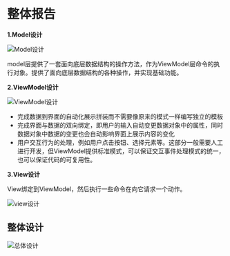 # 整体报告

**1.Model设计**

![Model设计](C:\Users\Administrator\Desktop\doc\设计图\Model设计.jpg)

model层提供了一套面向底层数据结构的操作方法，作为ViewModel层命令的执行对象。提供了面向底层数据结构的各种操作，并实现基础功能。



**2.ViewModel设计**

![ViewModel设计](C:\Users\Administrator\Desktop\doc\设计图\ViewModel设计.jpg)

- 完成数据到界面的自动化展示拼装而不需要像原来的模式一样编写独立的模板
- 完成界面与数据的双向绑定，即用户的输入自动变更数据对象中的属性，同时数据对象中数据的变更也会自动影响界面上展示内容的变化
- 用户交互行为的处理，例如用户点击按钮、选择元素等。这部分一般需要人工进行开发，但ViewModel提供标准模式，可以保证交互事件处理模式的统一，也可以保证代码的可复用性。

**3.View设计**

View绑定到ViewModel，然后执行一些命令在向它请求一个动作。

![view设计](C:\Users\Administrator\Desktop\doc\设计图\view设计.jpg)





## 整体设计

![总体设计](C:\Users\Administrator\Desktop\doc\设计图\总体设计.jpg)